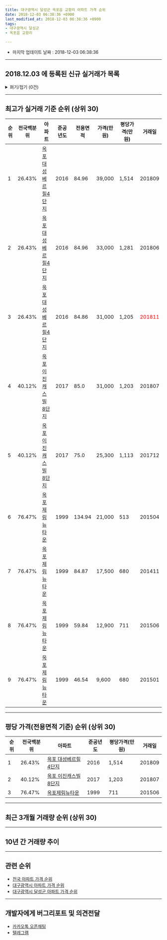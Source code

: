 ```yaml
---
title: 대구광역시 달성군 옥포읍 교항리 아파트 가격 순위
date: 2018-12-03 06:38:36 +0900
last_modified_at: 2018-12-03 06:38:36 +0900
tags:
- 대구광역시 달성군
- 옥포읍 교항리

---
```


* 마지막 업데이트 날짜 : 2018-12-03 06:38:36

---

## 2018.12.03 에 등록된 신규 실거래가 목록

<details>
<summary>펴기/접기 (0건)</summary>
<div markdown="1">

|아파트|전국백분위|준공년도|전용면적|가격(만원)|평당가격(만원)|거래일|
|---|---|---|---|---|---|---|
|없음|||||||


</div>
</details>

---

## 최고가 실거래 기준 순위 (상위 30)


|순위|전국백분위|아파트|준공년도|전용면적|가격(만원)|평당가격(만원)|거래일|
|---|---|---|---|---|---|---|---|
|1|26.43%|[옥포 대성베르힐4단지](https://search.naver.com/search.naver?query=%EB%8C%80%EA%B5%AC%EA%B4%91%EC%97%AD%EC%8B%9C+%EB%8B%AC%EC%84%B1%EA%B5%B0+%EC%98%A5%ED%8F%AC%EC%9D%8D+%EA%B5%90%ED%95%AD%EB%A6%AC+%EC%98%A5%ED%8F%AC+%EB%8C%80%EC%84%B1%EB%B2%A0%EB%A5%B4%ED%9E%904%EB%8B%A8%EC%A7%80)|2016|84.96|39,000|1,514|201809|
|2|26.43%|[옥포 대성베르힐4단지](https://search.naver.com/search.naver?query=%EB%8C%80%EA%B5%AC%EA%B4%91%EC%97%AD%EC%8B%9C+%EB%8B%AC%EC%84%B1%EA%B5%B0+%EC%98%A5%ED%8F%AC%EC%9D%8D+%EA%B5%90%ED%95%AD%EB%A6%AC+%EC%98%A5%ED%8F%AC+%EB%8C%80%EC%84%B1%EB%B2%A0%EB%A5%B4%ED%9E%904%EB%8B%A8%EC%A7%80)|2016|84.96|33,000|1,281|201806|
|3|26.43%|[옥포 대성베르힐4단지](https://search.naver.com/search.naver?query=%EB%8C%80%EA%B5%AC%EA%B4%91%EC%97%AD%EC%8B%9C+%EB%8B%AC%EC%84%B1%EA%B5%B0+%EC%98%A5%ED%8F%AC%EC%9D%8D+%EA%B5%90%ED%95%AD%EB%A6%AC+%EC%98%A5%ED%8F%AC+%EB%8C%80%EC%84%B1%EB%B2%A0%EB%A5%B4%ED%9E%904%EB%8B%A8%EC%A7%80)|2016|84.86|31,000|1,205|<span style="color:red">201811</span>|
|4|40.12%|[옥포 이진캐스빌 8단지](https://search.naver.com/search.naver?query=%EB%8C%80%EA%B5%AC%EA%B4%91%EC%97%AD%EC%8B%9C+%EB%8B%AC%EC%84%B1%EA%B5%B0+%EC%98%A5%ED%8F%AC%EC%9D%8D+%EA%B5%90%ED%95%AD%EB%A6%AC+%EC%98%A5%ED%8F%AC+%EC%9D%B4%EC%A7%84%EC%BA%90%EC%8A%A4%EB%B9%8C+8%EB%8B%A8%EC%A7%80)|2017|85.0|31,000|1,203|201807|
|5|40.12%|[옥포 이진캐스빌 8단지](https://search.naver.com/search.naver?query=%EB%8C%80%EA%B5%AC%EA%B4%91%EC%97%AD%EC%8B%9C+%EB%8B%AC%EC%84%B1%EA%B5%B0+%EC%98%A5%ED%8F%AC%EC%9D%8D+%EA%B5%90%ED%95%AD%EB%A6%AC+%EC%98%A5%ED%8F%AC+%EC%9D%B4%EC%A7%84%EC%BA%90%EC%8A%A4%EB%B9%8C+8%EB%8B%A8%EC%A7%80)|2017|75.0|25,300|1,113|201712|
|6|76.47%|[옥포제림뉴타운](https://search.naver.com/search.naver?query=%EB%8C%80%EA%B5%AC%EA%B4%91%EC%97%AD%EC%8B%9C+%EB%8B%AC%EC%84%B1%EA%B5%B0+%EC%98%A5%ED%8F%AC%EC%9D%8D+%EA%B5%90%ED%95%AD%EB%A6%AC+%EC%98%A5%ED%8F%AC%EC%A0%9C%EB%A6%BC%EB%89%B4%ED%83%80%EC%9A%B4)|1999|134.94|21,000|513|201504|
|7|76.47%|[옥포제림뉴타운](https://search.naver.com/search.naver?query=%EB%8C%80%EA%B5%AC%EA%B4%91%EC%97%AD%EC%8B%9C+%EB%8B%AC%EC%84%B1%EA%B5%B0+%EC%98%A5%ED%8F%AC%EC%9D%8D+%EA%B5%90%ED%95%AD%EB%A6%AC+%EC%98%A5%ED%8F%AC%EC%A0%9C%EB%A6%BC%EB%89%B4%ED%83%80%EC%9A%B4)|1999|84.87|17,500|680|201411|
|8|76.47%|[옥포제림뉴타운](https://search.naver.com/search.naver?query=%EB%8C%80%EA%B5%AC%EA%B4%91%EC%97%AD%EC%8B%9C+%EB%8B%AC%EC%84%B1%EA%B5%B0+%EC%98%A5%ED%8F%AC%EC%9D%8D+%EA%B5%90%ED%95%AD%EB%A6%AC+%EC%98%A5%ED%8F%AC%EC%A0%9C%EB%A6%BC%EB%89%B4%ED%83%80%EC%9A%B4)|1999|59.84|12,900|711|201506|
|9|76.47%|[옥포제림뉴타운](https://search.naver.com/search.naver?query=%EB%8C%80%EA%B5%AC%EA%B4%91%EC%97%AD%EC%8B%9C+%EB%8B%AC%EC%84%B1%EA%B5%B0+%EC%98%A5%ED%8F%AC%EC%9D%8D+%EA%B5%90%ED%95%AD%EB%A6%AC+%EC%98%A5%ED%8F%AC%EC%A0%9C%EB%A6%BC%EB%89%B4%ED%83%80%EC%9A%B4)|1999|46.54|9,600|680|201501|


---

## 평당 가격(전용면적 기준) 순위 (상위 30)


|순위|전국백분위|아파트|준공년도|평당가격(만원)|거래일|
|---|---|---|---|---|---|
|1|26.43%|[옥포 대성베르힐4단지](https://search.naver.com/search.naver?query=%EB%8C%80%EA%B5%AC%EA%B4%91%EC%97%AD%EC%8B%9C+%EB%8B%AC%EC%84%B1%EA%B5%B0+%EC%98%A5%ED%8F%AC%EC%9D%8D+%EA%B5%90%ED%95%AD%EB%A6%AC+%EC%98%A5%ED%8F%AC+%EB%8C%80%EC%84%B1%EB%B2%A0%EB%A5%B4%ED%9E%904%EB%8B%A8%EC%A7%80)|2016|1,514|201809|
|2|40.12%|[옥포 이진캐스빌 8단지](https://search.naver.com/search.naver?query=%EB%8C%80%EA%B5%AC%EA%B4%91%EC%97%AD%EC%8B%9C+%EB%8B%AC%EC%84%B1%EA%B5%B0+%EC%98%A5%ED%8F%AC%EC%9D%8D+%EA%B5%90%ED%95%AD%EB%A6%AC+%EC%98%A5%ED%8F%AC+%EC%9D%B4%EC%A7%84%EC%BA%90%EC%8A%A4%EB%B9%8C+8%EB%8B%A8%EC%A7%80)|2017|1,203|201807|
|3|76.47%|[옥포제림뉴타운](https://search.naver.com/search.naver?query=%EB%8C%80%EA%B5%AC%EA%B4%91%EC%97%AD%EC%8B%9C+%EB%8B%AC%EC%84%B1%EA%B5%B0+%EC%98%A5%ED%8F%AC%EC%9D%8D+%EA%B5%90%ED%95%AD%EB%A6%AC+%EC%98%A5%ED%8F%AC%EC%A0%9C%EB%A6%BC%EB%89%B4%ED%83%80%EC%9A%B4)|1999|711|201506|


---

## 최근 3개월 거래량 순위 (상위 30)


<div style="width:100%;">
    <canvas id="deal_count_ranking" height="250"></canvas>
</div>


<script>
new Chart(document.getElementById("deal_count_ranking"), {
    type: 'horizontalBar',
    data: {
        labels: ['옥포 대성베르힐4단지', '옥포제림뉴타운', '옥포 이진캐스빌 8단지'],
        datasets: [{
            label: '실거래 수',
            data: [5, 4, 1],
            borderColor: "rgba(255, 0, 128, 1)",
            backgroundColor: "rgba(255, 0, 128, 0.5)",
            fill: false,
        }]
    },
    options: {
        responsive: true,
        title: {
            display: true,
            text: '최근 3개월 거래량 순위'
        },
        tooltips: {
            mode: 'index',
            intersect: false,
            callbacks: {
                title: function(tooltipItems, data) {
                    return "실거래 수:";
                },
                label: function(tooltipItem, data) {
                    return data.labels[tooltipItem.index] + ": " + tooltipItem.xLabel;
                }
            }
        },
        hover: {
            mode: 'nearest',
            intersect: true
        },
        scales: {
            xAxes: [{
                display: true,
                scaleLabel: {
                    display: true,
                    labelString: '실거래 수'
                },
                ticks: {
                    suggestedMin: 0,
                }
            }],
            yAxes: [{
                display: true,
                ticks: {
                    autoSkip: false,
                    callback: function(value, index, values) {
                        if (value.length > 15)
                            return value.substr(0, 13) + "...";
                        else
                            return value;
                    }
                },
                scaleLabel: {
                    display: false,
                }
            }]
        }
    }
});

</script>


---

## 10년 간 거래량 추이


<div style="width:100%;">
    <canvas id="deal_progress" height="250"></canvas>
</div>

<script>
new Chart(document.getElementById("deal_progress"), {
    type: 'line',
    data: {
        labels: ['200812','200901','200902','200903','200904','200905','200906','200907','200908','200909','200910','200911','200912','201001','201002','201003','201004','201005','201006','201007','201008','201009','201010','201011','201012','201101','201102','201103','201104','201105','201106','201107','201108','201109','201110','201111','201112','201201','201202','201203','201204','201205','201206','201207','201208','201209','201210','201211','201212','201301','201302','201303','201304','201305','201306','201307','201308','201309','201310','201311','201312','201401','201402','201403','201404','201405','201406','201407','201408','201409','201410','201411','201412','201501','201502','201503','201504','201505','201506','201507','201508','201509','201510','201511','201512','201601','201602','201603','201604','201605','201606','201607','201608','201609','201610','201611','201612','201701','201702','201703','201704','201705','201706','201707','201708','201709','201710','201711','201712','201801','201802','201803','201804','201805','201806','201807','201808','201809','201810','201811','201812'],
        datasets: [{
            label: '실거래 수',
            pointRadius: 1,
            data: [1, 1, 1, 2, 5, 2, 1, 3, 3, 1, 2, 9, 6, 9, 4, 6, 2, 1, 2, 4, 5, 5, 3, 3, 8, 5, 2, 9, 5, 7, 5, 5, 4, 2, 6, 4, 1, 1, 5, 9, 7, 3, 9, 2, 2, 1, 4, 1, 1, 5, 3, 5, 2, 9, 6, 5, 2, 4, 6, 0, 3, 1, 1, 1, 4, 2, 3, 7, 1, 2, 3, 3, 0, 3, 2, 6, 8, 3, 2, 5, 2, 2, 5, 1, 3, 1, 2, 3, 1, 1, 2, 2, 2, 1, 1, 1, 0, 1, 1, 7, 5, 5, 5, 4, 4, 4, 9, 4, 5, 7, 6, 5, 3, 4, 2, 5, 4, 10, 7, 3, 0],
            borderColor: "rgba(255, 201, 14, 1)",
            backgroundColor: "rgba(255, 201, 14, 0.5)",
            fill: true,
        }]
    },
    options: {
        responsive: true,
        title: {
            display: true,
            text: '10년간 거래량 추이'
        },
        tooltips: {
            mode: 'index',
            intersect: false,
        },
        hover: {
            mode: 'nearest',
            intersect: true
        },
        scales: {
            xAxes: [{
                display: true,
                scaleLabel: {
                    display: true,
                    labelString: '년/월'
                }
            }],
            yAxes: [{
                display: true,
                ticks: {
                    suggestedMin: 0,
                },
                scaleLabel: {
                    display: true,
                    labelString: '실거래 수'
                }
            }]
        }
    }
});

</script>


---

## 관련 순위

- [전국 아파트 가격 순위](https://inasie.github.io/apt-ranking/전국)
- [대구광역시 아파트 가격 순위](https://inasie.github.io/apt-ranking/대구광역시)
- [대구광역시 달성군 아파트 가격 순위](https://inasie.github.io/apt-ranking/대구광역시-달성군)


---

## 개발자에게 버그리포트 및 의견전달

- [카카오톡 오픈채팅](https://open.kakao.com/o/gLJUAP4)
- [텔레그램](https://t.me/inasie)

